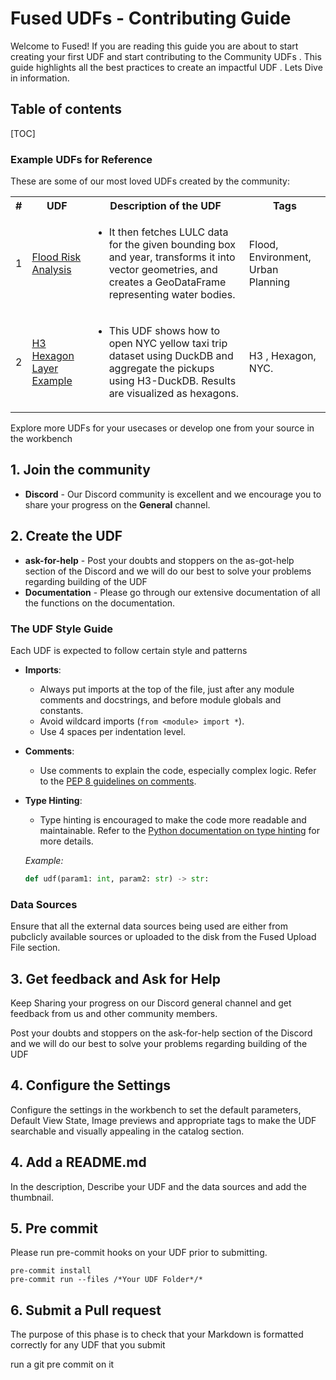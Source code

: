 # Fused UDFs - Contributing Guide

Welcome to Fused! If you are reading this guide you are about to start creating your first UDF and start contributing to the Community UDFs . This guide highlights all the best practices to create an impactful UDF . Lets Dive in information.

## Table of contents

[TOC]

### Example UDFs for Reference

These are some of our most loved UDFs created by the community:

<table>
  <tr>
    <th>#</th>
    <th>UDF</th>
    <th>Description of the UDF</th>
    <th>Tags</th>
  </tr>
  <tr>
    <td>1</td>
    <td><a href="Flood Risk Analysis">Flood Risk Analysis</a></td>
    <td><ul>
          <li>It then fetches LULC data for the given bounding box and year, transforms it into vector geometries, and creates a GeoDataFrame representing water bodies. </li>
        </ul>
    </td>
    <td>Flood, Environment, Urban Planning</td>
  </tr>
  <tr>
    <td>2</td>
    <td><a href="H3 Hexagon Layer Example">H3 Hexagon Layer Example</a></td>
    <td><ul>
          <li>This UDF shows how to open NYC yellow taxi trip dataset using DuckDB and aggregate the pickups using H3-DuckDB. Results are visualized as hexagons.</li>
        </ul>
    </td>
    <td>H3 , Hexagon, NYC.</td>
  </tr>
  
</table>

Explore more UDFs for your usecases or develop one from your source in the workbench

## 1. Join the community

- **Discord** - Our Discord community is excellent and we encourage you to share your progress on the **General** channel.

## 2. Create the UDF

- **ask-for-help** - Post your doubts and stoppers on the as-got-help section of the Discord and we will do our best to solve your problems regarding building of the UDF
- **Documentation** - Please go through our extensive documentation of all the functions on the documentation.

### The UDF Style Guide

Each UDF is expected to follow certain style and patterns

- **Imports**:
  - Always put imports at the top of the file, just after any module comments and docstrings, and before module globals and constants.
  - Avoid wildcard imports (`from <module> import *`).
  - Use 4 spaces per indentation level.
- **Comments**:

  - Use comments to explain the code, especially complex logic. Refer to the [PEP 8 guidelines on comments](https://peps.python.org/pep-0008/#comments).

- **Type Hinting**:

  - Type hinting is encouraged to make the code more readable and maintainable. Refer to the [Python documentation on type hinting](https://docs.python.org/3/library/typing.html) for more details.

  _Example:_

  ```python
  def udf(param1: int, param2: str) -> str:
  ```

### Data Sources

Ensure that all the external data sources being used are either from pubclicly available sources or uploaded to the disk from the Fused Upload File section.

## 3. Get feedback and Ask for Help

Keep Sharing your progress on our Discord general channel and get feedback from us and other community members.

Post your doubts and stoppers on the ask-for-help section of the Discord and we will do our best to solve your problems regarding building of the UDF

## 4. Configure the Settings

Configure the settings in the workbench to set the default parameters, Default View State, Image previews and appropriate tags to make the UDF searchable and visually appealing in the catalog section.

## 4. Add a README.md

In the description, Describe your UDF and the data sources and add the thumbnail.

## 5. Pre commit

Please run pre-commit hooks on your UDF prior to submitting.

```
pre-commit install
pre-commit run --files /*Your UDF Folder*/*
```

## 6. Submit a Pull request

The purpose of this phase is to check that your Markdown is formatted correctly for any UDF that you submit

run a git pre commit on it
